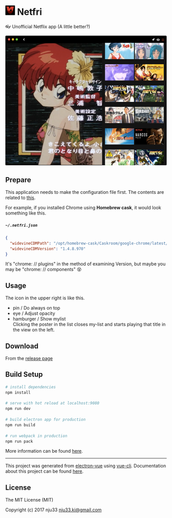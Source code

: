 <h1><img src="https://github.com/nju33/netfri/blob/master/app/icons/icon.iconset/icon_32x32@2x.png?raw=true" width=30>&nbsp;Netfri</h1>

👓 Unofficial Netflix app (A little better?)

![screenshot](https://github.com/nju33/netfri/blob/master/readme/screenshot.png?raw=true)

## Prepare

This application needs to make the configuration file first. The contents are related to [this](https://github.com/electron/electron/blob/master/docs/tutorial/using-widevine-cdm-plugin.md#using-widevine-cdm-plugin).

For example, if you installed Chrome using **Homebrew cask**, it would look something like this.

##### `~/.netfri.json`

```json
{
  "widevineCDMPath": "/opt/homebrew-cask/Caskroom/google-chrome/latest/Google Chrome.app/Contents/Versions/57.0.2987.98/Google Chrome Framework.framework/Libraries/WidevineCdm/_platform_specific/mac_x64/widevinecdmadapter.plugin",
  "widevineCDMVersion": "1.4.8.970"
}
```

It's "chrome: // plugins" in the method of examining Version, but maybe you may be "chrome: // components" 😵

## Usage

The icon in the upper right is like this.

- pin / Do always on top
- eye / Adjust opacity
- hamburger / Show mylist  
  Clicking the poster in the list closes my-list and starts playing that title in the view on the left.
  
## Download

From the [release page](https://github.com/nju33/netfri/releases/latest)

## Build Setup

``` bash
# install dependencies
npm install

# serve with hot reload at localhost:9080
npm run dev

# build electron app for production
npm run build

# run webpack in production
npm run pack
```
More information can be found [here](https://simulatedgreg.gitbooks.io/electron-vue/content/docs/npm_scripts.html).

---

This project was generated from [electron-vue](https://github.com/SimulatedGREG/electron-vue) using [vue-cli](https://github.com/vuejs/vue-cli). Documentation about this project can be found [here](https://simulatedgreg.gitbooks.io/electron-vue/content/index.html).

## License

The MIT License (MIT)

Copyright (c) 2017 nju33 <nju33.ki@gmail.com>
